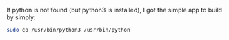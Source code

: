 If python is not found (but python3 is installed), I got the simple app to build by simply:

```sh
sudo cp /usr/bin/python3 /usr/bin/python
```
